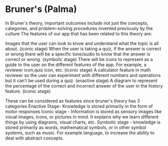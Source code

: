 # Bruner's (Palma)

In Bruner's theory, important outcomes include not just the concepts, categories, and problem-solving procedures invented previously by the culture
The features of our app that has been related to this theory are:

Images that the user can look to know and understand what the topic is all about. (iconic stage)
When the user is taking a quiz, if the answer is correct or wrong there will be a specific tone/audio to know that the answer is correct or wrong. (symbolic stage)
There will be icons to represent as a guide to the user on the different features of the app. For example, a reviewer icon,quiz icon, etc. (iconic stage)
A calculator feature in math reviewer so the user can experiment with different numbers and operations but it can’t be used during a quiz. (enactive stage)
A diagram to represent the percentage of the correct and incorrect answer of the user in the history feature. (iconic stage)

These can be considered as features since bruner's theory has 3 categories
Enactive Stage- Knowledge is stored primarily in the form of motor responses
Iconic stage - Information is stored as sensory images like visual images, icons, or pictures in mind. It explains why we learn different things by using diagrams, visual charts, etc.
Symbolic stage - knowledge is stored primarily as words, mathematical symbols, or in other symbol systems, such as music. For example language, to increase the ability to deal with abstract concepts.


